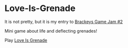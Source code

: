 # Love-Is-Grenade

It is not pretty, but it is my entry to [Brackeys Game Jam #2](https://itch.io/jam/brackeys-2)

Mini game about life and deflecting grenades!

Play [Love Is Grenade](https://residuelgg.itch.io/love-is-grenade)

